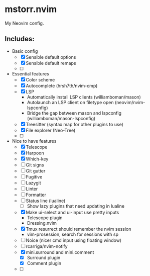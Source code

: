 # mstorr.nvim

My Neovim config.

## Includes:

- Basic config
    - [X] Sensible default options
    - [X] Sensible default remaps
    - [ ] 
- Essential features
    - [X] Color scheme
    - [X] Autocomplete (hrsh7th/nvim-cmp)
    - [X] LSP
        - Automatically install LSP clients (williamboman/mason)
        - Autolaunch an LSP client on filetype open (neovim/nvim-lspconfig)
        - Bridge the gap between mason and lspconfig (williamboman/mason-lspconfig)
    - [X] Treesitter (syntax map for other plugins to use)
    - [X] File explorer (Neo-Tree)
    - [ ] 
- Nice to have features
    - [X] Telescope
    - [X] Harpoon
    - [X] Which-key
    - [ ] Git signs
    - [ ] Git gutter
    - [ ] Fugitive
    - [ ] Lazygit
    - [ ] Linter
    - [ ] Formatter
    - [ ] Status line (lualine)
        - [ ] Show lazy plugins that need updating in lualine
    - [X] Make ui-select and ui-input use pretty inputs
        - Telescope plugin
        - Dressing.nvim
    - [X] Tmux resurrect should remember the nvim session
        - vim-prosession, search for sessions with <leader>sp
    - [ ] Noice (nicer cmd input using floating window)
    - [ ] rcarriga/nvim-notify
    - [X] mini.surround and mini.comment
        - [X] Surround plugin
        - [X] Comment plugin
    - [ ] 

